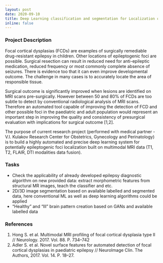 ```yaml
---
layout: post
date: 2020-09-10
title: Deep Learning classification and segmentation for Localization of epileptogenic activity foci
inline: false
---
```


### Project Description
Focal cortical dysplasias (FCDs) are examples of surgically remediable drug-resistant epilepsy in children. Other locations of epileptogenic foci are possible. Surgical resection can result in reduced need for anti-epileptic medication, reduced frequency or most commonly complete absence of seizures. There is evidence too that it can even improve developmental outcome. The challenge in many cases is to accurately locate the area of responsible tissue. 

Surgical outcome is significantly improved when lesions are identified on MRI scans pre-surgically. However between 50 and 80% of FCDs are too subtle to detect by conventional radiological analysis of MRI scans.  Therefore an automated tool capable of improving the detection of FCD and other possible foci in the paediatric and adult population would represent an important step in improving the quality and consistency of presurgical evaluation with implications for surgical outcome [1,2]. 

The purpose of current research project (performed with medical partner - V.I. Kulakov Research Center for Obstetrics, Gynecology and Perinatology) is to build a highly automated and precise deep learning system for potentially epileptogenic foci localization built on multimodal MRI data (T1, T2, FLAIR, DTI modalities data fusion).

### Tasks
- Check the applicability of already developed epilepsy diagnostic algorithm on new provided data: extract morphometric features from structural MR images, teach the classifier and etc.
- 2D/3D image segmentation based on available labelled and segmented data, here conventional ML as well as deep learning algorithms could be applied 
- “Healthy” and “Ill” brain pattern creation based on GANs and available labelled data

### References
1. Hong S. et al. Multimodal MRI profiling of focal cortical dysplasia type II // Neurology. 2017. Vol. 88. P. 734–742
2. Adler S. et al. Novel surface features for automated detection of focal cortical dysplasias in paediatric epilepsy // NeuroImage Clin. The Authors, 2017. Vol. 14. P. 18–27.
